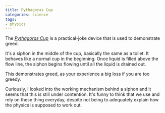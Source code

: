 ```yaml
---
title: Pythagoras Cup
categories: science
tags:
- physics
---
```


The [*Pythagoras Cup*][1] is a practical-joke device that is used to demonstrate greed.

[1]: https://en.wikipedia.org/wiki/Pythagorean_cup

It's a siphon in the middle of the cup, basically the same as a toilet.
It behaves like a normal cup in the beginning.
Once liquid is filled above the flow line, the siphon begins flowing until all the liquid is drained out.

This demonstrates greed, as your experience a big loss if you are too greedy.

Curiously, I looked into the working mechanism behind a siphon and it seems that this is still under contention.
It's funny to think that we use and rely on these thing everyday, despite not being to adequately explain how the physics
is supposed to work out.
